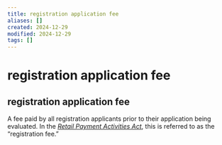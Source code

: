 ```yaml
---
title: registration application fee
aliases: []
created: 2024-12-29
modified: 2024-12-29
tags: []
---
```

# registration application fee
## registration application fee

A fee paid by all registration applicants prior to their application being evaluated. In the _[Retail Payment Activities Act](https://laws-lois.justice.gc.ca/eng/acts/r-7.36/FullText.html)_, this is referred to as the “registration fee.”
